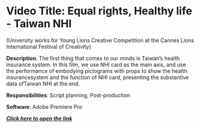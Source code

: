 # Video Title: Equal rights, Healthy life - Taiwan NHI 
(University works for Young Lions Creative Competition at the Cannes Lions International Festival of Creativity)

**Description**: The first thing that comes to our minds is Taiwan’s health insurance system. In this film, we use NHI card as the main axis, and use the performance of embodying pictograms with props to show the health insurancesystem and the function of NHI card, presenting the substantive data ofTaiwan NHI at the end.

**Responsibilities**: Script planning, Post-production

**Software**: Adobe Premiere Pro

***[Click here to open the link](https://www.youtube.com/watch?v=M76kegqwdoc&list=LL&index=4&t=2s)***
